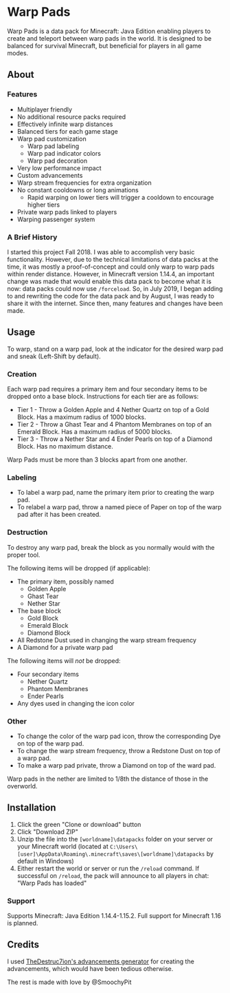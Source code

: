 # Warp Pads

Warp Pads is a data pack for Minecraft: Java Edition enabling players to create and teleport between warp pads in the world. It is designed to be balanced for survival Minecraft, but beneficial for players in all game modes.

## About

### Features

* Multiplayer friendly
* No additional resource packs required
* Effectively infinite warp distances
* Balanced tiers for each game stage
* Warp pad customization
    * Warp pad labeling
    * Warp pad indicator colors
    * Warp pad decoration
* Very low performance impact
* Custom advancements
* Warp stream frequencies for extra organization
* No constant cooldowns or long animations
    * Rapid warping on lower tiers will trigger a cooldown to encourage higher tiers
* Private warp pads linked to players
* Warping passenger system

### A Brief History

I started this project Fall 2018. I was able to accomplish very basic functionality. However, due to the technical limitations of data packs at the time, it was mostly a proof-of-concept and could only warp to warp pads within render distance. However, in Minecraft version 1.14.4, an important change was made that would enable this data pack to become what it is now: data packs could now use `/forceload`. So, in July 2019, I began adding to and rewriting the code for the data pack and by August, I was ready to share it with the internet. Since then, many features and changes have been made.

## Usage

To warp, stand on a warp pad, look at the indicator for the desired warp pad and sneak (Left-Shift by default).

### Creation

Each warp pad requires a primary item and four secondary items to be dropped onto a base block. Instructions for each tier are as follows:
* Tier 1 - Throw a Golden Apple and 4 Nether Quartz on top of a Gold Block. Has a maximum radius of 1000 blocks.
* Tier 2 - Throw a Ghast Tear and 4 Phantom Membranes on top of an Emerald Block. Has a maximum radius of 5000 blocks.
* Tier 3 - Throw a Nether Star and 4 Ender Pearls on top of a Diamond Block. Has no maximum distance.

Warp Pads must be more than 3 blocks apart from one another.

### Labeling 

* To label a warp pad, name the primary item prior to creating the warp pad.
* To relabel a warp pad, throw a named piece of Paper on top of the warp pad after it has been created.

### Destruction

To destroy any warp pad, break the block as you normally would with the proper tool.

The following items will be dropped (if applicable):
* The primary item, possibly named
    * Golden Apple
    * Ghast Tear
    * Nether Star
* The base block
    * Gold Block
    * Emerald Block
    * Diamond Block
* All Redstone Dust used in changing the warp stream frequency
* A Diamond for a private warp pad

The following items will *not* be dropped:
* Four secondary items
    * Nether Quartz
    * Phantom Membranes
    * Ender Pearls
* Any dyes used in changing the icon color

### Other

* To change the color of the warp pad icon, throw the corresponding Dye on top of the warp pad.
* To change the warp stream frequency, throw a Redstone Dust on top of a warp pad.
* To make a warp pad private, throw a Diamond on top of the ward pad.

Warp pads in the nether are limited to 1/8th the distance of those in the overworld.

## Installation

1. Click the green "Clone or download" button
2. Click "Download ZIP"
3. Unzip the file into the `[worldname]\datapacks` folder on your server or your Minecraft world (located at `C:\Users\[user]\AppData\Roaming\.minecraft\saves\[worldname]\datapacks` by default in Windows)
4. Either restart the world or server or run the `/reload` command. If successful on `/reload`, the pack will announce to all players in chat: "Warp Pads has loaded"

### Support

Supports Minecraft: Java Edition 1.14.4-1.15.2. Full support for Minecraft 1.16 is planned.

## Credits

I used [TheDestruc7ion's advancements generator](https://advancements.thedestruc7i0n.ca/) for creating the advancements, which would have been tedious otherwise.

The rest is made with love by @SmoochyPit
